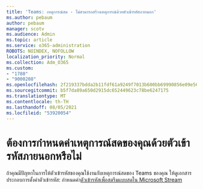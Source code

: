 ```yaml
---
title: 'Teams: เหตุการณ์สด - ไม่สามารถสร้างเหตุการณ์ด้วยตัวเข้ารหัสภายนอก'
ms.author: pebaum
author: pebaum
manager: scotv
ms.audience: Admin
ms.topic: article
ms.service: o365-administration
ROBOTS: NOINDEX, NOFOLLOW
localization_priority: Normal
ms.collection: Adm_O365
ms.custom:
- "1780"
- "9000208"
ms.openlocfilehash: 2f219337bdda2b11fdf61a9249f7013b600bb69990856e09e56b5ae33ec33dda
ms.sourcegitcommit: b5f7da89a650d2915dc652449623c78be6247175
ms.translationtype: MT
ms.contentlocale: th-TH
ms.lasthandoff: 08/05/2021
ms.locfileid: "53920054"
---
```

# <a name="need-to-configure-your-live-event-with-an-external-encoder"></a>ต้องการกําหนดค่าเหตุการณ์สดของคุณด้วยตัวเข้ารหัสภายนอกหรือไม่

ถ้าคุณมีปัญหาในการให้ตัวเข้ารหัสของคุณใช้งานกับเหตุการณ์สดของ Teams ของคุณ ให้ดูเอกสารประกอบการตั้งค่าตัวเข้ารหัส: กําหนดค่า[ตัวเข้ารหัสเพื่อสตรีมแบบสดใน Microsoft Stream](https://docs.microsoft.com/stream/live-encoder-setup)